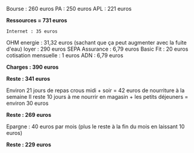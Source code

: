 Bourse : 260 euros
PA : 250 euros
APL : 221 euros 

**Ressources = 731 euros**

	Internet : 35 euros 
OHM energie : 31,32 euros (sachant que ça peut augmenter avec la fuite d'eau)
loyer : 290 euros 
SEPA Assurance : 6,79 euros 
Basic Fit : 20 euros 
cotisation mensuelle : 1 euros
ADN : 6,79 euros

**Charges : 390 euros**

**Reste : 341 euros**

Environ 21 jours de repas crous midi + soir = 42 euros de nourriture à la semaine 
Il reste 10 jours à me nourrir en magasin + les petits  déjeuners = environ 30 euros

**Reste : 269 euros** 

Epargne : 40 euros par mois (plus le reste à la fin du mois en laissant 10 euros)

**Reste : 229 euros** 



